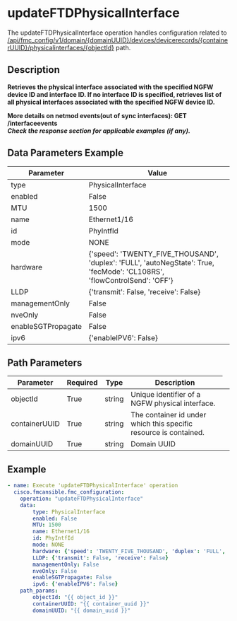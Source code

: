 # updateFTDPhysicalInterface

The updateFTDPhysicalInterface operation handles configuration related to [/api/fmc_config/v1/domain/{domainUUID}/devices/devicerecords/{containerUUID}/physicalinterfaces/{objectId}](/paths//api/fmc_config/v1/domain/{domain_uuid}/devices/devicerecords/{container_uuid}/physicalinterfaces/{object_id}.md) path.&nbsp;
## Description
**Retrieves the physical interface associated with the specified NGFW device ID and interface ID. If no interface ID is specified, retrieves list of all physical interfaces associated with the specified NGFW device ID. <div class="alert alert-warning">More details on netmod events(out of sync interfaces):<b> GET /interfaceevents</b></div> _Check the response section for applicable examples (if any)._**

## Data Parameters Example
| Parameter | Value |
| --------- | -------- |
| type | PhysicalInterface |
| enabled | False |
| MTU | 1500 |
| name | Ethernet1/16 |
| id | PhyIntfId |
| mode | NONE |
| hardware | {'speed': 'TWENTY_FIVE_THOUSAND', 'duplex': 'FULL', 'autoNegState': True, 'fecMode': 'CL108RS', 'flowControlSend': 'OFF'} |
| LLDP | {'transmit': False, 'receive': False} |
| managementOnly | False |
| nveOnly | False |
| enableSGTPropagate | False |
| ipv6 | {'enableIPV6': False} |

## Path Parameters
| Parameter | Required | Type | Description |
| --------- | -------- | ---- | ----------- |
| objectId | True | string <td colspan=3> Unique identifier of a NGFW physical interface. |
| containerUUID | True | string <td colspan=3> The container id under which this specific resource is contained. |
| domainUUID | True | string <td colspan=3> Domain UUID |

## Example
```yaml
- name: Execute 'updateFTDPhysicalInterface' operation
  cisco.fmcansible.fmc_configuration:
    operation: "updateFTDPhysicalInterface"
    data:
        type: PhysicalInterface
        enabled: False
        MTU: 1500
        name: Ethernet1/16
        id: PhyIntfId
        mode: NONE
        hardware: {'speed': 'TWENTY_FIVE_THOUSAND', 'duplex': 'FULL', 'autoNegState': True, 'fecMode': 'CL108RS', 'flowControlSend': 'OFF'}
        LLDP: {'transmit': False, 'receive': False}
        managementOnly: False
        nveOnly: False
        enableSGTPropagate: False
        ipv6: {'enableIPV6': False}
    path_params:
        objectId: "{{ object_id }}"
        containerUUID: "{{ container_uuid }}"
        domainUUID: "{{ domain_uuid }}"

```